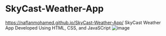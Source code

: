 # SkyCast-Weather-App
https://naflanmohamed.github.io/SkyCast-Weather-App/
SkyCast Weather App Developed Using HTML, CSS, and JavaSCript
![image](https://github.com/naflanmohamed/SkyCast-Weather-App/assets/98531671/0b1fb0c4-d51c-43e7-b715-9650b68613a3)

